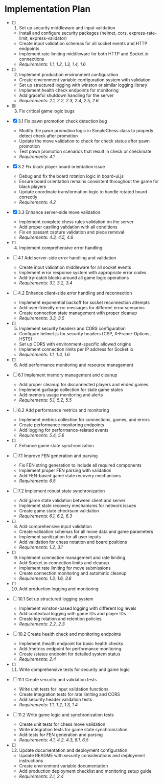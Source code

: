 # Implementation Plan

- [ ] 1. Set up security middleware and input validation
  - Install and configure security packages (helmet, cors, express-rate-limit, express-validator)
  - Create input validation schemas for all socket events and HTTP endpoints
  - Implement rate limiting middleware for both HTTP and Socket.io connections
  - _Requirements: 1.1, 1.2, 1.3, 1.4, 1.6_

- [ ] 2. Implement production environment configuration
  - Create environment variable configuration system with validation
  - Set up structured logging with winston or similar logging library
  - Implement health check endpoints for monitoring
  - Add graceful shutdown handling for the server
  - _Requirements: 2.1, 2.2, 2.3, 2.4, 2.5, 2.6_

- [x] 3. Fix critical game logic bugs
- [x] 3.1 Fix pawn promotion check detection bug
  - Modify the pawn promotion logic in SimpleChess class to properly detect check after promotion
  - Update the move validation to check for check status after pawn promotion
  - Test pawn promotion scenarios that result in check or checkmate
  - _Requirements: 4.1_

- [x] 3.2 Fix black player board orientation issue
  - Debug and fix the board rotation logic in board-ui.js
  - Ensure board orientation remains consistent throughout the game for black players
  - Update coordinate transformation logic to handle rotated board correctly
  - _Requirements: 4.2_

- [x] 3.3 Enhance server-side move validation
  - Implement complete chess rules validation on the server
  - Add proper castling validation with all conditions
  - Fix en passant capture validation and piece removal
  - _Requirements: 4.3, 4.5, 4.6_

- [ ] 4. Implement comprehensive error handling
- [ ] 4.1 Add server-side error handling and validation
  - Create input validation middleware for all socket events
  - Implement error response system with appropriate error codes
  - Add try-catch blocks around all game logic operations
  - _Requirements: 3.1, 3.2, 3.4_

- [ ] 4.2 Enhance client-side error handling and reconnection
  - Implement exponential backoff for socket reconnection attempts
  - Add user-friendly error messages for different error scenarios
  - Create connection state management with proper cleanup
  - _Requirements: 3.3, 3.5_

- [ ] 5. Implement security headers and CORS configuration
  - Configure helmet.js for security headers (CSP, X-Frame-Options, HSTS)
  - Set up CORS with environment-specific allowed origins
  - Implement connection limits per IP address for Socket.io
  - _Requirements: 1.1, 1.4, 1.6_

- [ ] 6. Add performance monitoring and resource management
- [ ] 6.1 Implement memory management and cleanup
  - Add proper cleanup for disconnected players and ended games
  - Implement garbage collection for stale game states
  - Add memory usage monitoring and alerts
  - _Requirements: 5.1, 5.2, 5.5_

- [ ] 6.2 Add performance metrics and monitoring
  - Implement metrics collection for connections, games, and errors
  - Create performance monitoring endpoints
  - Add logging for performance-related events
  - _Requirements: 5.4, 5.6_

- [ ] 7. Enhance game state synchronization
- [ ] 7.1 Improve FEN generation and parsing
  - Fix FEN string generation to include all required components
  - Implement proper FEN parsing with validation
  - Add FEN-based game state recovery mechanisms
  - _Requirements: 6.5_

- [ ] 7.2 Implement robust state synchronization
  - Add game state validation between client and server
  - Implement state recovery mechanisms for network issues
  - Create game state checksum validation
  - _Requirements: 6.1, 6.2, 6.3_

- [ ] 8. Add comprehensive input validation
  - Create validation schemas for all move data and game parameters
  - Implement sanitization for all user inputs
  - Add validation for chess notation and board positions
  - _Requirements: 1.2, 3.1_

- [ ] 9. Implement connection management and rate limiting
  - Add Socket.io connection limits and cleanup
  - Implement rate limiting for move submissions
  - Create connection monitoring and automatic cleanup
  - _Requirements: 1.3, 1.6, 3.6_

- [ ] 10. Add production logging and monitoring
- [ ] 10.1 Set up structured logging system
  - Implement winston-based logging with different log levels
  - Add contextual logging with game IDs and player IDs
  - Create log rotation and retention policies
  - _Requirements: 2.2, 2.3_

- [ ] 10.2 Create health check and monitoring endpoints
  - Implement /health endpoint for basic health checks
  - Add /metrics endpoint for performance monitoring
  - Create /status endpoint for detailed system status
  - _Requirements: 2.4_

- [ ] 11. Write comprehensive tests for security and game logic
- [ ] 11.1 Create security and validation tests
  - Write unit tests for input validation functions
  - Create integration tests for rate limiting and CORS
  - Add security header validation tests
  - _Requirements: 1.1, 1.2, 1.3, 1.4_

- [ ] 11.2 Write game logic and synchronization tests
  - Create unit tests for chess move validation
  - Write integration tests for game state synchronization
  - Add tests for FEN generation and parsing
  - _Requirements: 4.1, 4.2, 4.3, 6.1, 6.5_

- [ ] 12. Update documentation and deployment configuration
  - Update README with security considerations and deployment instructions
  - Create environment variable documentation
  - Add production deployment checklist and monitoring setup guide
  - _Requirements: 2.1, 2.4_